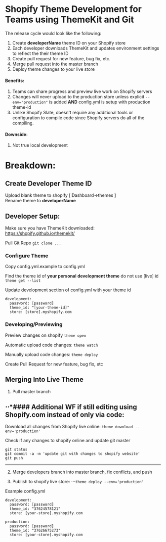 # Shopify Theme Development for Teams using ThemeKit and Git
The release cycle would look like the following:  

1. Create **developerName** theme ID on your Shopify store  
2. Each developer downloads ThemeKit and updates environment settings to reflect the their theme ID  
3. Create pull request for new feature, bug fix, etc.  
4. Merge pull request into the master branch  
5. Deploy theme changes to your live store  

#### Benefits:  
1. Teams can share progress and preview live work on Shopify servers  
2. Changes will never upload to the production store unless explicit `--env="production"` is added **AND** config.yml is setup with production theme-id  
3. Unlike Shopify Slate, doesn't require any additional tools or configuration to compile code since Shopify servers do all of the compiling.

#### Downside:  
1. Not true local development


# Breakdown:
## Create Developer Theme ID
Upload blank theme to shopify [ Dashboard->themes ]  
Rename theme to **developerName**  


## Developer Setup:
Make sure you have ThemeKit downloaded:  
https://shopify.github.io/themekit/  

Pull Git Repo
`git clone ...`  

### Configure Theme
Copy config.yml.example to config.yml

Find the theme id of **your personal development theme** do not use [live] id  
`theme get --list`  
  
Update development section of config.yml with your theme id  
```
development:
  password: [password]
  theme_id: "[your-theme-id]"
  store: [store].myshopify.com
```

### Developing/Previewing
Preview changes on shopify
`theme open`

Automatic upload code changes:
`theme watch`

Manually upload code changes:
`theme deploy`

Create Pull Request for new feature, bug fix, etc



## Merging Into Live Theme
1. Pull master branch  


⋅⋅*#### Additional WF if still editing using Shopify.com instead of only via code:
-----------------------
Download all changes from Shopify live online:
`theme download --env='production'`

Check if any changes to shopify online and update git master
```
git status
git commit -a -m 'update git with changes to shopify website'
git push
```
-----------------------

2. Merge developers branch into master branch, fix conflicts, and push

3. Publish to shopify live store:
⋅⋅⋅`theme deploy --env='production'`



Example config.yml
```
development:
  password: [password]
  theme_id: "37624578121"
  store: [your-store].myshopify.com

production:
  password: [password]
  theme_id: "37626675273"
  store: [your-store].myshopify.com
```
